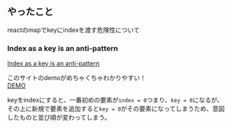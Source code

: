 ## やったこと
reactのmapでkeyにindexを渡す危険性について

### Index as a key is an anti-pattern

[Index as a key is an anti-pattern](https://robinpokorny.medium.com/index-as-a-key-is-an-anti-pattern-e0349aece318)  

このサイトのdemoがめちゃくちゃわかりやすい！  
[DEMO](https://jsbin.com/wohima/edit?output)  

keyをindexにすると、一番初めの要素が`index = 0`つまり、`key = 0`になるが、その上に新規で要素を追加すると`key = 0`がその要素になってしまうため、意図したものと並び順が変わってしまう。










